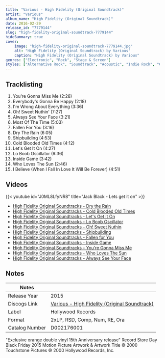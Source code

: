 ```yaml
---
title: "Various - High Fidelity (Original Soundtrack)"
artist: "Various"
album_name: "High Fidelity (Original Soundtrack)"
date: 2016-02-29
release_id: "7779144"
slug: "high-fidelity-original-soundtrack-7779144"
hideSummary: true
cover:
    image: "high-fidelity-original-soundtrack-7779144.jpg"
    alt: "High Fidelity (Original Soundtrack) by Various"
    caption: "High Fidelity (Original Soundtrack) by Various"
genres: ["Electronic", "Rock", "Stage & Screen"]
styles: ["Alternative Rock", "Soundtrack", "Acoustic", "Indie Rock", "Classic Rock"]
---
```


## Tracklisting
1. You're Gonna Miss Me (2:28)
2. Everybody's Gonna Be Happy (2:18)
3. I'm Wrong About Everything (3:36)
4. Oh! Sweet Nuthin' (7:27)
5. Always See Your Face (3:21)
6. Most Of The Time (5:03)
7. Fallen For You (3:16)
8. Dry The Rain (6:05)
9. Shipbuilding (4:53)
10. Cold Blooded Old Times (4:12)
11. Let's Get It On (4:27)
12. Lo Boob Oscillator (6:36)
13. Inside Game (3:42)
14. Who Loves The Sun (2:46)
15. I Believe (When I Fall In Love It Will Be Forever) (4:51)

## Videos
{{< youtube id="J0ML8LfyNR8" title="Jack Black - Lets get it on" >}}
- [High Fidelity Original Soundtracks - Dry the Rain](https://www.youtube.com/watch?v=357GIArSJBg)
- [High Fidelity Original Soundtracks - Cold Blooded Old Times](https://www.youtube.com/watch?v=29i1rQ-Rxak)
- [High Fidelity Original Soundtracks - Let's Get it On](https://www.youtube.com/watch?v=CdvFGRdUaDo)
- [High Fidelity Original Soundtracks - Lo Boob Oscillator](https://www.youtube.com/watch?v=KVuAs9sQOw8)
- [High Fidelity Original Soundtracks - Oh! Sweet Nuthin](https://www.youtube.com/watch?v=aDluzNOuMUw)
- [High Fidelity Original Soundtracks - Shipbuilding](https://www.youtube.com/watch?v=S0LPnPVKoWs)
- [High Fidelity Original Soundtracks - Fallen for You](https://www.youtube.com/watch?v=Qcv6F2B04nk)
- [High Fidelity Original Soundtracks - Inside Game](https://www.youtube.com/watch?v=PTvCY2sNTuM)
- [High Fidelity Original Soundtracks - You're Gonna Miss Me](https://www.youtube.com/watch?v=rwUCpXfs-hE)
- [High Fidelity Original Soundtracks - Who Loves The Sun](https://www.youtube.com/watch?v=u9eXAJhXrhg)
- [High Fidelity Original Soundtracks - Always See Your Face](https://www.youtube.com/watch?v=0vMsKQ2ti50)


## Notes

| Notes          |             |
| ---------------| ----------- |
| Release Year   | 2015 |
| Discogs Link   | [Various - High Fidelity (Original Soundtrack)](https://www.discogs.com/release/7779144-Various-High-Fidelity-Original-Soundtrack) |
| Label          | Hollywood Records |
| Format         | 2xLP, RSD, Comp, Num, RE, Ora |
| Catalog Number | D002176001 |

"Exclusive orange double vinyl 15th Anniversary release" Record Store Day Black Friday 2015  Motion Picture Artwork & Artwork Title © 2000 Touchstone Pictures ℗ 2000 Hollywood Records, Inc.   

